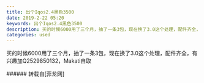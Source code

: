 ```yaml
---
title: 出个Iqos2.4黑色3500
date: 2019-2-22 05:20
keywords: 出个Iqos2.4黑色3500
description: 买的时候6000用了三个月，抽了一条3包，现在换了3.0这个处理，配件齐全，有兴趣加Q2529850132，Makati自取
categories: used
---
```

<td class="t_f" id="postmessage_3089100">

买的时候6000用了三个月，抽了一条3包，现在换了3.0这个处理，配件齐全，有兴趣加Q2529850132，Makati自取<br/>
</td>
###### 转载自[菲龙网]
